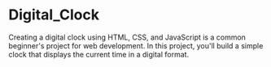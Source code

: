 # Digital_Clock
Creating a digital clock using HTML, CSS, and JavaScript is a common beginner's project for web development. 
In this project, you'll build a simple clock that displays the current time in a digital format. 
